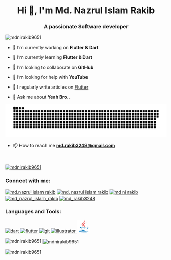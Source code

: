 <h1 align="center">Hi 👋, I'm Md. Nazrul Islam Rakib</h1>
<h3 align="center">A passionate Software developer</h3>

<p align="left"> <img src="https://komarev.com/ghpvc/?username=mdnirakib9651&label=Profile%20views&color=0e75b6&style=flat" alt="mdnirakib9651" /> </p>

- 🔭 I’m currently working on **Flutter & Dart**

- 🌱 I’m currently learning **Flutter & Dart**

- 👯 I’m looking to collaborate on **GitHub**

- 🤝 I’m looking for help with **YouTube**

- 📝 I regularly write articles on [Flutter](Flutter)

- 💬 Ask me about **Yeah Bro..**


<img src="commit_snake.svg">

<!---
Hippopop/Hippopop is a ✨ special ✨ repository because its `README.md` (this file) appears on your GitHub profile.
You can click the Preview link to take a look at your changes.
--->


- 📫 How to reach me **md.rakib3248@gmail.com**

<p align="left"> <a href="https://twitter.com/" target="blank"><img src="https://img.shields.io/twitter/follow/?logo=twitter&style=for-the-badge" alt="" /></a> </p>

<p align="left"> <a href="https://github.com/ryo-ma/github-profile-trophy"><img src="https://github-profile-trophy.vercel.app/?username=mdnirakib9651" alt="mdnirakib9651" /></a> </p>

<h3 align="left">Connect with me:</h3>
<p align="left">
<a href="https://linkedin.com/in/md.nazrul islam rakib" target="blank"><img align="center" src="https://raw.githubusercontent.com/rahuldkjain/github-profile-readme-generator/master/src/images/icons/Social/linked-in-alt.svg" alt="md.nazrul islam rakib" height="30" width="40" /></a>
<a href="https://stackoverflow.com/users/md. nazrul islam rakib" target="blank"><img align="center" src="https://raw.githubusercontent.com/rahuldkjain/github-profile-readme-generator/master/src/images/icons/Social/stack-overflow.svg" alt="md. nazrul islam rakib" height="30" width="40" /></a>
<a href="https://fb.com/md ni rakib" target="blank"><img align="center" src="https://raw.githubusercontent.com/rahuldkjain/github-profile-readme-generator/master/src/images/icons/Social/facebook.svg" alt="md ni rakib" height="30" width="40" /></a>
<a href="https://instagram.com/md_nazrul_islam_rakib" target="blank"><img align="center" src="https://raw.githubusercontent.com/rahuldkjain/github-profile-readme-generator/master/src/images/icons/Social/instagram.svg" alt="md_nazrul_islam_rakib" height="30" width="40" /></a>
<a href="https://www.hackerrank.com/md_rakib3248" target="blank"><img align="center" src="https://raw.githubusercontent.com/rahuldkjain/github-profile-readme-generator/master/src/images/icons/Social/hackerrank.svg" alt="md_rakib3248" height="30" width="40" /></a>
</p>

<h3 align="left">Languages and Tools:</h3>
<p align="left"> <a href="https://dart.dev" target="_blank" rel="noreferrer"> <img src="https://www.vectorlogo.zone/logos/dartlang/dartlang-icon.svg" alt="dart" width="40" height="40"/> </a> <a href="https://flutter.dev" target="_blank" rel="noreferrer"> <img src="https://www.vectorlogo.zone/logos/flutterio/flutterio-icon.svg" alt="flutter" width="40" height="40"/> </a> <a href="https://git-scm.com/" target="_blank" rel="noreferrer"> <img src="https://www.vectorlogo.zone/logos/git-scm/git-scm-icon.svg" alt="git" width="40" height="40"/> </a> <a href="https://www.adobe.com/in/products/illustrator.html" target="_blank" rel="noreferrer"> <img src="https://www.vectorlogo.zone/logos/adobe_illustrator/adobe_illustrator-icon.svg" alt="illustrator" width="40" height="40"/> </a> <a href="https://www.java.com" target="_blank" rel="noreferrer"> <img src="https://raw.githubusercontent.com/devicons/devicon/master/icons/java/java-original.svg" alt="java" width="40" height="40"/> </a> </p>

<p><img align="left" src="https://github-readme-stats.vercel.app/api/top-langs?username=mdnirakib9651&show_icons=true&locale=en&layout=compact" alt="mdnirakib9651" /></p>

<p>&nbsp;<img align="center" src="https://github-readme-stats.vercel.app/api?username=mdnirakib9651&show_icons=true&locale=en" alt="mdnirakib9651" /></p>

<p><img align="center" src="https://github-readme-streak-stats.herokuapp.com/?user=mdnirakib9651&" alt="mdnirakib9651" /></p>
